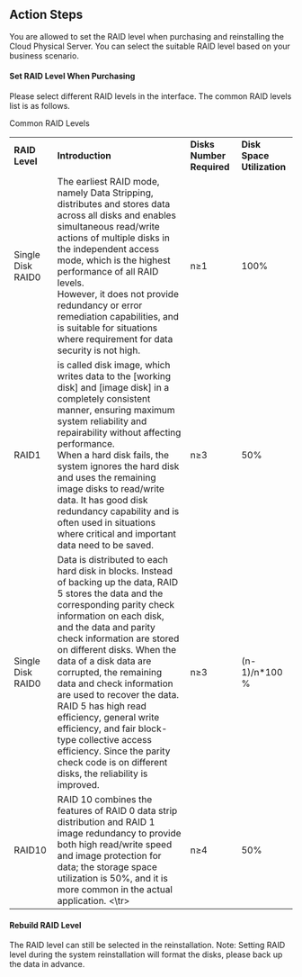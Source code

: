 ## Action Steps

You are allowed to set the RAID level when purchasing and reinstalling the Cloud Physical Server. You can select the suitable RAID level based on your business scenario.


#### Set RAID Level When Purchasing
Please select different RAID levels in the interface. The common RAID levels list is as follows.

Common RAID Levels

<table border="0">
<tr>
  <td><B>RAID Level<B></td>
  <td><B>Introduction<B></td>
  <td><B>Disks Number Required<B></td>
  <td><B>Disk Space Utilization<B></td>
</tr>
<tr>
  <td>Single Disk RAID0</td>
  <td>The earliest RAID mode, namely Data Stripping, distributes and stores data across all disks and enables simultaneous read/write actions of multiple disks in the independent access mode, which is the highest performance of all RAID levels. <br/>However, it does not provide redundancy or error remediation capabilities, and is suitable for situations where requirement for data security is not high. </td>
  <td>n≥1</td>
  <td>100%</td>
</tr>
<tr>
  <td>RAID1</td>
  <td> is called disk image, which writes data to the [working disk] and [image disk] in a completely consistent manner, ensuring maximum system reliability and repairability without affecting performance. <br/>When a hard disk fails, the system ignores the hard disk and uses the remaining image disks to read/write data. It has good disk redundancy capability and is often used in situations where critical and important data need to be saved. </td>
  <td>n≥3</td>
  <td>50%</td>
</tr>
<tr>
  <td>Single Disk RAID0</td>
  <td>Data is distributed to each hard disk in blocks. Instead of backing up the data, RAID 5 stores the data and the corresponding parity check information on each disk, and the data and parity check information are stored on different disks. When the data of a disk data are corrupted, the remaining data and check information are used to recover the data. <br/>RAID 5 has high read efficiency, general write efficiency, and fair block-type collective access efficiency. Since the parity check code is on different disks, the reliability is improved. </td>
  <td>n≥3</td>
  <td>(n-1)/n*100 %</td>
</tr>
<tr>
  <td>RAID10</td>
  <td>RAID 10 combines the features of RAID 0 data strip distribution and RAID 1 image redundancy to provide both high read/write speed and image protection for data; the storage space utilization is 50%, and it is more common in the actual application. <\tr>
  <td>n≥4</td>
  <td>50%</td>
</tr>
</table>
 
#### Rebuild RAID Level
The RAID level can still be selected in the reinstallation. Note: Setting RAID level during the system reinstallation will format the disks, please back up the data in advance.
